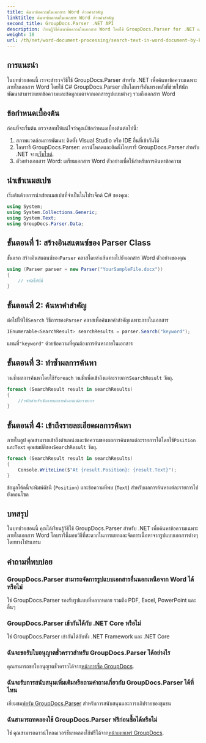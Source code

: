 ```yaml
---
title: ค้นหาข้อความในเอกสาร Word ด้วยคำสำคัญ
linktitle: ค้นหาข้อความในเอกสาร Word ด้วยคำสำคัญ
second_title: GroupDocs.Parser .NET API
description: เรียนรู้วิธีค้นหาข้อความในเอกสาร Word โดยใช้ GroupDocs.Parser for .NET แยกคำหลักที่เฉพาะเจาะจงอย่างมีประสิทธิภาพ
weight: 18
url: /th/net/word-document-processing/search-text-in-word-document-by-keyword/
---
```

## การแนะนำ
ในบทช่วยสอนนี้ เราจะสำรวจวิธีใช้ GroupDocs.Parser สำหรับ .NET เพื่อค้นหาข้อความเฉพาะภายในเอกสาร Word โดยใช้ C# GroupDocs.Parser เป็นไลบรารีอันทรงพลังที่ช่วยให้นักพัฒนาสามารถแยกข้อความและข้อมูลเมตาจากเอกสารรูปแบบต่างๆ รวมถึงเอกสาร Word
## ข้อกำหนดเบื้องต้น
ก่อนที่จะเริ่มต้น ตรวจสอบให้แน่ใจว่าคุณมีข้อกำหนดเบื้องต้นต่อไปนี้:
1. สภาพแวดล้อมการพัฒนา: ติดตั้ง Visual Studio หรือ IDE อื่นที่เข้ากันได้
2.  ไลบรารี GroupDocs.Parser: ดาวน์โหลดและติดตั้งไลบรารี GroupDocs.Parser สำหรับ .NET จาก[เว็บไซต์](https://releases.groupdocs.com/parser/net/).
3. ตัวอย่างเอกสาร Word: เตรียมเอกสาร Word ตัวอย่างเพื่อใช้สำหรับการค้นหาข้อความ

## นำเข้าเนมสเปซ
เริ่มต้นด้วยการนำเข้าเนมสเปซที่จำเป็นในโปรเจ็กต์ C# ของคุณ:
```csharp
using System;
using System.Collections.Generic;
using System.Text;
using GroupDocs.Parser.Data;
```
## ขั้นตอนที่ 1: สร้างอินสแตนซ์ของ Parser Class
 ขั้นแรก สร้างอินสแตนซ์ของ`Parser` คลาสโดยส่งเส้นทางไปยังเอกสาร Word ตัวอย่างของคุณ
```csharp
using (Parser parser = new Parser("YourSampleFile.docx"))
{
    // รหัสไปที่นี่
}
```
## ขั้นตอนที่ 2: ค้นหาคำสำคัญ
 ต่อไปให้ใช้`Search` วิธีการของ`Parser` คลาสเพื่อค้นหาคำสำคัญเฉพาะภายในเอกสาร
```csharp
IEnumerable<SearchResult> searchResults = parser.Search("keyword");
```
 แทนที่`"keyword"` ด้วยข้อความที่คุณต้องการค้นหาภายในเอกสาร
## ขั้นตอนที่ 3: ทำซ้ำผลการค้นหา
 วนซ้ำผลการค้นหาโดยใช้`foreach` วนซ้ำเพื่อเข้าถึงแต่ละรายการ`SearchResult` วัตถุ.
```csharp
foreach (SearchResult result in searchResults)
{
    //รหัสสำหรับจัดการผลการค้นหาแต่ละรายการ
}
```
## ขั้นตอนที่ 4: เข้าถึงรายละเอียดผลการค้นหา
 ภายในลูป คุณสามารถเข้าถึงตำแหน่งและข้อความของผลการค้นหาแต่ละรายการได้โดยใช้`Position` และ`Text` คุณสมบัติของ`SearchResult` วัตถุ.
```csharp
foreach (SearchResult result in searchResults)
{
    Console.WriteLine($"At {result.Position}: {result.Text}");
}
```
ข้อมูลโค้ดนี้จะพิมพ์ดัชนี (`Position`) และข้อความที่พบ (`Text`) สำหรับผลการค้นหาแต่ละรายการไปยังคอนโซล

## บทสรุป
ในบทช่วยสอนนี้ คุณได้เรียนรู้วิธีใช้ GroupDocs.Parser สำหรับ .NET เพื่อค้นหาข้อความเฉพาะภายในเอกสาร Word ไลบรารีนี้มอบวิธีที่สะดวกในการแยกและจัดการเนื้อหาจากรูปแบบเอกสารต่างๆ โดยทางโปรแกรม

## คำถามที่พบบ่อย
### GroupDocs.Parser สามารถจัดการรูปแบบเอกสารอื่นนอกเหนือจาก Word ได้หรือไม่
ใช่ GroupDocs.Parser รองรับรูปแบบที่หลากหลาย รวมถึง PDF, Excel, PowerPoint และอื่นๆ
### GroupDocs.Parser เข้ากันได้กับ .NET Core หรือไม่
ใช่ GroupDocs.Parser เข้ากันได้กับทั้ง .NET Framework และ .NET Core
### ฉันจะขอรับใบอนุญาตชั่วคราวสำหรับ GroupDocs.Parser ได้อย่างไร
 คุณสามารถขอใบอนุญาตชั่วคราวได้จาก[หน้าการซื้อ GroupDocs](https://purchase.groupdocs.com/temporary-license/).
### ฉันจะรับการสนับสนุนเพิ่มเติมหรือถามคำถามเกี่ยวกับ GroupDocs.Parser ได้ที่ไหน
 เยี่ยมชม[ฟอรัม GroupDocs.Parser](https://forum.groupdocs.com/c/parser/17) สำหรับการสนับสนุนและการอภิปรายของชุมชน
### ฉันสามารถทดลองใช้ GroupDocs.Parser ฟรีก่อนซื้อได้หรือไม่
 ใช่ คุณสามารถดาวน์โหลดเวอร์ชันทดลองใช้ฟรีได้จาก[หน้าเผยแพร่ GroupDocs](https://releases.groupdocs.com/).